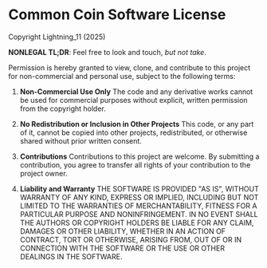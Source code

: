 # Common Coin Software License
Copyright Lightning_11 (2025)

**NONLEGAL TL;DR**: Feel free to look and touch, _but not take_.

Permission is hereby granted to view, clone, and contribute to this project for
non-commercial and personal use, subject to the following terms:

1. **Non-Commercial Use Only**
   The code and any derivative works cannot be used for commercial purposes without
   explicit, written permission from the copyright holder.

2. **No Redistribution or Inclusion in Other Projects**
   This code, or any part of it, cannot be copied into other projects, redistributed,
   or otherwise shared without prior written consent.

3. **Contributions**
   Contributions to this project are welcome. By submitting a contribution, 
   you agree to transfer all rights of your contribution to the project owner.

4. **Liability and Warranty**
   THE SOFTWARE IS PROVIDED "AS IS", WITHOUT WARRANTY OF ANY KIND, EXPRESS OR
   IMPLIED, INCLUDING BUT NOT LIMITED TO THE WARRANTIES OF MERCHANTABILITY,
   FITNESS FOR A PARTICULAR PURPOSE AND NONINFRINGEMENT. IN NO EVENT SHALL THE
   AUTHORS OR COPYRIGHT HOLDERS BE LIABLE FOR ANY CLAIM, DAMAGES OR OTHER
   LIABILITY, WHETHER IN AN ACTION OF CONTRACT, TORT OR OTHERWISE, ARISING FROM,
   OUT OF OR IN CONNECTION WITH THE SOFTWARE OR THE USE OR OTHER DEALINGS IN
   THE SOFTWARE.
